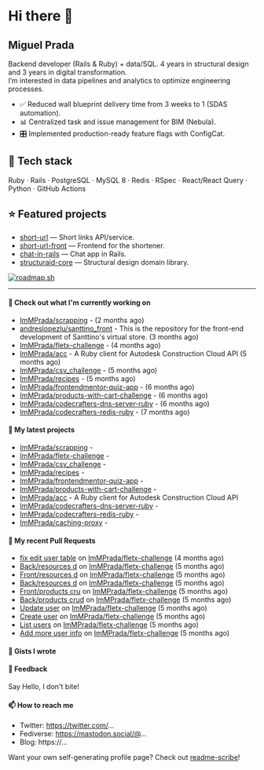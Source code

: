 # Hi there 👋

## Miguel Prada

Backend developer (Rails & Ruby) + data/SQL. 4 years in structural design and 3 years in digital transformation.  
I’m interested in data pipelines and analytics to optimize engineering processes.

- ✅ Reduced wall blueprint delivery time from 3 weeks to 1 (SDAS automation).  
- 📊 Centralized task and issue management for BIM (Nebula).  
- 🎛️ Implemented production-ready feature flags with ConfigCat.  

## 🧰 Tech stack
Ruby · Rails · PostgreSQL · MySQL 8 · Redis · RSpec · React/React Query · Python · GitHub Actions

## ⭐ Featured projects
- [short-url](https://github.com/ImMPrada/short-url) — Short links API/service.  
- [short-url-front](https://github.com/ImMPrada/short-url-front) — Frontend for the shortener.  
- [chat-in-rails](https://github.com/ImMPrada/chat-in-rails) — Chat app in Rails.  
- [structuraid-core](https://github.com/bro-garden/structuraid-core) — Structural design domain library.  

[![roadmap.sh](https://roadmap.sh/card/tall/677ec4e170129741a856785f?variant=dark)](https://roadmap.sh)

---

#### 👷 Check out what I'm currently working on

- [ImMPrada/scrapping](https://github.com/ImMPrada/scrapping) -  (2 months ago)
- [andreslopezlu/santtino_front](https://github.com/andreslopezlu/santtino_front) - This is the repository for the front-end development of Santtino&#39;s virtual store. (3 months ago)
- [ImMPrada/fletx-challenge](https://github.com/ImMPrada/fletx-challenge) -  (4 months ago)
- [ImMPrada/acc](https://github.com/ImMPrada/acc) - A Ruby client for Autodesk Construction Cloud API (5 months ago)
- [ImMPrada/csv_challenge](https://github.com/ImMPrada/csv_challenge) -  (5 months ago)
- [ImMPrada/recipes](https://github.com/ImMPrada/recipes) -  (5 months ago)
- [ImMPrada/frontendmentor-quiz-app](https://github.com/ImMPrada/frontendmentor-quiz-app) -  (6 months ago)
- [ImMPrada/products-with-cart-challenge](https://github.com/ImMPrada/products-with-cart-challenge) -  (6 months ago)
- [ImMPrada/codecrafters-dns-server-ruby](https://github.com/ImMPrada/codecrafters-dns-server-ruby) -  (6 months ago)
- [ImMPrada/codecrafters-redis-ruby](https://github.com/ImMPrada/codecrafters-redis-ruby) -  (7 months ago)

#### 🌱 My latest projects

- [ImMPrada/scrapping](https://github.com/ImMPrada/scrapping) - 
- [ImMPrada/fletx-challenge](https://github.com/ImMPrada/fletx-challenge) - 
- [ImMPrada/csv_challenge](https://github.com/ImMPrada/csv_challenge) - 
- [ImMPrada/recipes](https://github.com/ImMPrada/recipes) - 
- [ImMPrada/frontendmentor-quiz-app](https://github.com/ImMPrada/frontendmentor-quiz-app) - 
- [ImMPrada/products-with-cart-challenge](https://github.com/ImMPrada/products-with-cart-challenge) - 
- [ImMPrada/acc](https://github.com/ImMPrada/acc) - A Ruby client for Autodesk Construction Cloud API
- [ImMPrada/codecrafters-dns-server-ruby](https://github.com/ImMPrada/codecrafters-dns-server-ruby) - 
- [ImMPrada/codecrafters-redis-ruby](https://github.com/ImMPrada/codecrafters-redis-ruby) - 
- [ImMPrada/caching-proxy](https://github.com/ImMPrada/caching-proxy) - 

#### 🔨 My recent Pull Requests

- [fix edit user table](https://github.com/ImMPrada/fletx-challenge/pull/25) on [ImMPrada/fletx-challenge](https://github.com/ImMPrada/fletx-challenge) (4 months ago)
- [Back/resources d](https://github.com/ImMPrada/fletx-challenge/pull/24) on [ImMPrada/fletx-challenge](https://github.com/ImMPrada/fletx-challenge) (5 months ago)
- [Front/resources d](https://github.com/ImMPrada/fletx-challenge/pull/23) on [ImMPrada/fletx-challenge](https://github.com/ImMPrada/fletx-challenge) (5 months ago)
- [Back/resources d](https://github.com/ImMPrada/fletx-challenge/pull/22) on [ImMPrada/fletx-challenge](https://github.com/ImMPrada/fletx-challenge) (5 months ago)
- [Front/products cru](https://github.com/ImMPrada/fletx-challenge/pull/21) on [ImMPrada/fletx-challenge](https://github.com/ImMPrada/fletx-challenge) (5 months ago)
- [Back/products crud](https://github.com/ImMPrada/fletx-challenge/pull/20) on [ImMPrada/fletx-challenge](https://github.com/ImMPrada/fletx-challenge) (5 months ago)
- [Update user](https://github.com/ImMPrada/fletx-challenge/pull/19) on [ImMPrada/fletx-challenge](https://github.com/ImMPrada/fletx-challenge) (5 months ago)
- [Create user](https://github.com/ImMPrada/fletx-challenge/pull/18) on [ImMPrada/fletx-challenge](https://github.com/ImMPrada/fletx-challenge) (5 months ago)
- [List users](https://github.com/ImMPrada/fletx-challenge/pull/17) on [ImMPrada/fletx-challenge](https://github.com/ImMPrada/fletx-challenge) (5 months ago)
- [Add more user info](https://github.com/ImMPrada/fletx-challenge/pull/16) on [ImMPrada/fletx-challenge](https://github.com/ImMPrada/fletx-challenge) (5 months ago)

#### 📓 Gists I wrote



#### 💬 Feedback

Say Hello, I don't bite!

#### 📫 How to reach me

- Twitter: https://twitter.com/...
- Fediverse: https://mastodon.social/@...
- Blog: https://...

Want your own self-generating profile page? Check out [readme-scribe](https://github.com/muesli/readme-scribe)!
